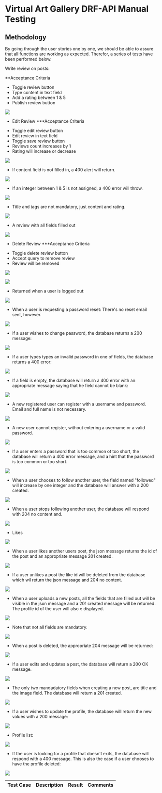 # Virtual Art Gallery DRF-API Manual Testing

## Methodology

By going through the user stories one by one, we should be able to assure that all functions are working as expected.
Therefor, a series of tests have been performed below.

Write review on posts:

**Acceptance Criteria
- Toggle review button
- Type content in text field
- Add a rating between 1 & 5
- Publish review button

<p>
    <img src="documentation/testing/review/review_content_400.png">
</p>

* Edit Review
***Acceptance Criteria

 - Toggle edit review button
 - Edit review in text field
 - Toggle save review button
 - Reviews count increases by 1
 - Rating will increase or decrease

<p>
    <img src="documentation/testing/review/review_content_rating_201.png">
</p>

- If content field is not filled in, a 400 alert will return. 

<p>
    <img src="documentation/testing/review/review_content_400.png">
</p>

- If an integer between 1 & 5 is not assigned, a 400 error will throw.

<p>
    <img src="documentation/testing/review/revirew_rating_400.png">
</p>

- Title and tags are not mandatory, just content and rating.

<p>
    <img src="documentation/testing/review/review_edit_content_rating_200.png">
</p>

- A review with all fields filled out

<p>
    <img src="documentation/testing/review/post_review_all_201.png">
</p>


* Delete Review
***Acceptance Criteria

- Toggle delete review button
- Accept query to remove review
- Review will be removed

<p>
    <img src="documentation/testing/review/review_delete_204.png">
</p>



<p>
    <img src="documentation/testing/authorization/login_405.png">
</p>

- Returned when a user is logged out:

<p>
    <img src="documentation/testing/authorization/logout_200.png">
</p>

- When a user is requesting a password reset:
 There's no reset email sent, however.
<p>
    <img src="documentation/testing/authorization/password_reset_200.png">
</p>

- If a user wishes to change password, the database returns a 200 message:

<p>
    <img src="documentation/testing/authorization/password_change_200.png">
</p>

- If a user types types an invalid password in one of fields, the database returns a 400 error:

<p>
    <img src="documentation/testing/authorization/password_change_400.png">
</p>

- If a field is empty, the database will return a 400 error with an appropriate message saying that he field cannot be blank:

<p>
    <img src="documentation/testing/authorization/password_reset_400.png">
</p>

- A new registered user can register with a username and password. Email and full name is not necessary.

<p>
    <img src="documentation/testing/authorization/register_201.png">
</p>

- A new user cannot register, without entering a username or a valid password.

<p>
    <img src="documentation/testing/authorization/register_405.png">
</p>

- If a user enters a password that is too common ot too short, the database will return a 400 error message, and a hint that 
the password is too common or too short.

<p>
    <img src="documentation/testing/authorization/register_too_common_400.png">
</p>

- When a user chooses to follow another user, the field named "followed" will increase by one integer and the database will 
answer with a 200 created. 

<p>
    <img src="documentation/testing/followers/follower_create_201.png">
</p>

- When a user stops following another user, the database will respond with 204 no content and.

<p>
    <img src="documentation/testing/followers/follower_delete_204.png">
</p>

- Likes

<p>
    <img src="documentation/testing/likes/likes_200.png">
</p>

- When a user likes another users post, the json message returns the id of the post and an appropriate message 201 created.

<p>
    <img src="documentation/testing/likes/likes_201.png">
</p>

- If a user unlikes a post the like id will be deleted from the database which wil return the json message and 204 no content.

<p>
    <img src="documentation/testing/likes/likes_204.png">
</p>

- When a user uploads a new posts, all the fields that are filled out will be visible in the json message and a 201 created message will be returned. The profile id of the user will also e displayed.

<p>
    <img src="documentation/testing/posts/post_.png">
</p>

- Note that not all fields are mandatory:

<p>
    <img src="documentation/testing/posts/post_create_all.png">
</p>

- When a post is deleted, the appropriate 204 message will be returned:

<p>
    <img src="documentation/testing/posts/post_delete_204.png">
</p>

- If a user edits and updates a post, the database will return a 200 OK message.

<p>
    <img src="documentation/testing/posts/post_edit_all_200.png">
</p>

- The only two mandadatory fields when creating a new post, are title and the image field. The database will return a 201 created.

<p>
    <img src="documentation/testing/posts/post_title_201.png">
</p>

- If a user wishes to update the profile, the database will return the new values with a 200 message:

<p>
    <img src="documentation/testing/profiles/profile_update_200.png">
</p>

- Profile list:

<p>
    <img src="documentation/testing/profiles/profile_list_200.png">
</p>

- If the user is looking for a profile that doesn't exits, the database will respond with a 400 message.
This is also the case if a user chooses to have the profile deleted:

<p>
    <img src="documentation/testing/profiles/profile_400.png">
</p>


| Test Case | Description | Result | Comments |
|-----------|-------------|--------|----------|